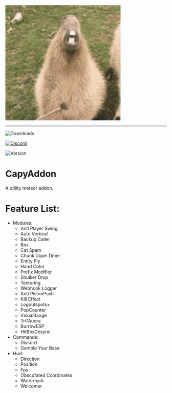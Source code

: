 <img src="./src/main/resources/assets/capyaddon/icon.png" alt="Logo" width="360" height="360">

***

![Downloads](https://img.shields.io/github/downloads/CapyKing10/CapyAddon/total?style=for-the-badge&logo=github&logoColor=ed9a3b&color=ed9a3b)

[![Discord](https://img.shields.io/discord/1154497694597910620?style=for-the-badge&logo=discord&logoColor=%23ed9a3b&logoSize=%23ed9a3b&label=Discord&color=%23ed9a3b)](https://dsc.gg/capyking10)

![Version](https://img.shields.io/badge/Version-1.20.4-ed9a3b?style=for-the-badge)

# CapyAddon

A utility meteor addon.

# Feature List:
- Modules:
    - Anti Player Swing
    - Auto Vertical
    - Backup Caller
    - Box
    - Cat Spam
    - Chunk Dupe Timer
    - Entity Fly
    - Hand Color
    - Prefix Modifier
    - Shulker Drop
    - Texturing
    - Webhook Logger
    - Anti PistonPush
    - Kill Effect
    - Logoutspots+
    - PopCounter
    - VisualRange
    - TnTAuera
    - BurrowESP
    - HitBoxDesync
- Commands:
    - Discord
    - Gamble Your Base
- Hud:
    - Direction
    - Position
    - Fps
    - Obscufated Coordinates
    - Watermark
    - Welcomer
